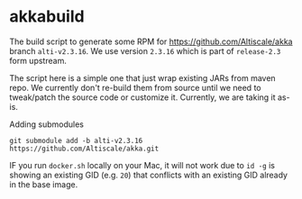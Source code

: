 # akkabuild

The build script to generate some RPM for https://github.com/Altiscale/akka branch `alti-v2.3.16`.
We use version `2.3.16` which is part of `release-2.3` form upstream.

The script here is a simple one that just wrap existing JARs from maven repo.
We currently don't re-build them from source until we need to tweak/patch the source code
or customize it. Currently, we are taking it as-is.


Adding submodules
```
git submodule add -b alti-v2.3.16 https://github.com/Altiscale/akka.git
```

IF you run `docker.sh` locally on your Mac, it will not work due to `id -g` is showing an existing
GID (e.g. `20`) that conflicts with an existing GID already in the base image.
